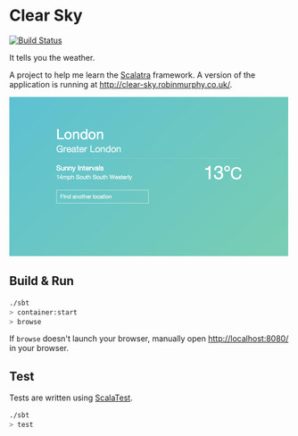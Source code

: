 # Clear Sky 

[![Build Status](https://magnum.travis-ci.com/robinjmurphy/clear-sky.png?token=WUF7xk1NvNeWv7U6PqBg&branch=master)](https://magnum.travis-ci.com/robinjmurphy/clear-sky)

It tells you the weather.

A project to help me learn the [Scalatra](http://www.scalatra.org) framework. A version of the application is running at http://clear-sky.robinmurphy.co.uk/.

![Screenshot](screenshot.png)

## Build & Run

```sh
./sbt
> container:start
> browse
```

If `browse` doesn't launch your browser, manually open [http://localhost:8080/](http://localhost:8080/) in your browser.

## Test

Tests are written using [ScalaTest](http://www.scalatest.org/).

```sh
./sbt
> test
```
